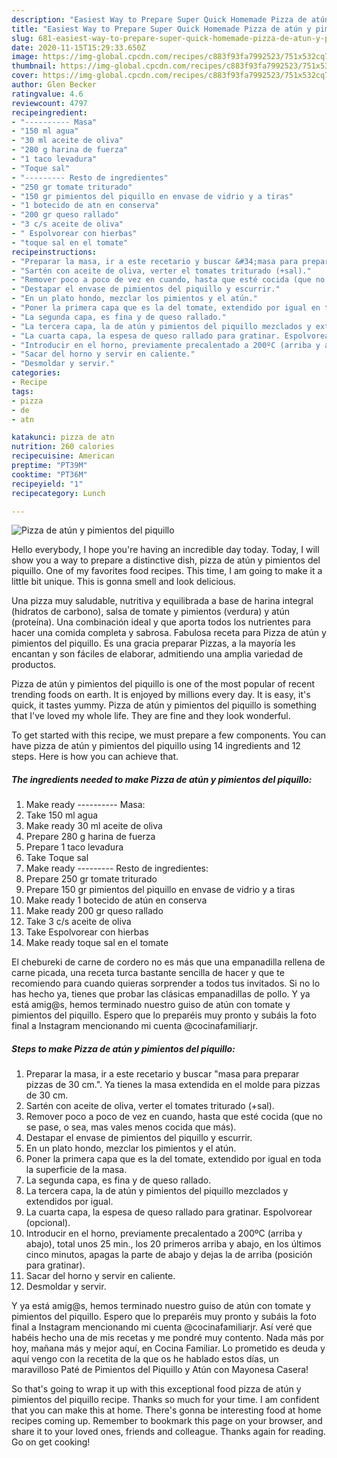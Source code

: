 ```yaml
---
description: "Easiest Way to Prepare Super Quick Homemade Pizza de atún y pimientos del piquillo"
title: "Easiest Way to Prepare Super Quick Homemade Pizza de atún y pimientos del piquillo"
slug: 681-easiest-way-to-prepare-super-quick-homemade-pizza-de-atun-y-pimientos-del-piquillo
date: 2020-11-15T15:29:33.650Z
image: https://img-global.cpcdn.com/recipes/c883f93fa7992523/751x532cq70/pizza-de-atun-y-pimientos-del-piquillo-foto-principal.jpg
thumbnail: https://img-global.cpcdn.com/recipes/c883f93fa7992523/751x532cq70/pizza-de-atun-y-pimientos-del-piquillo-foto-principal.jpg
cover: https://img-global.cpcdn.com/recipes/c883f93fa7992523/751x532cq70/pizza-de-atun-y-pimientos-del-piquillo-foto-principal.jpg
author: Glen Becker
ratingvalue: 4.6
reviewcount: 4797
recipeingredient:
- "---------- Masa"
- "150 ml agua"
- "30 ml aceite de oliva"
- "280 g harina de fuerza"
- "1 taco levadura"
- "Toque sal"
- "--------- Resto de ingredientes"
- "250 gr tomate triturado"
- "150 gr pimientos del piquillo en envase de vidrio y a tiras"
- "1 botecido de atn en conserva"
- "200 gr queso rallado"
- "3 c/s aceite de oliva"
- " Espolvorear con hierbas"
- "toque sal en el tomate"
recipeinstructions:
- "Preparar la masa, ir a este recetario y buscar &#34;masa para preparar pizzas de 30 cm.&#34;. Ya tienes la masa extendida en el molde para pizzas de 30 cm."
- "Sartén con aceite de oliva, verter el tomates triturado (+sal)."
- "Remover poco a poco de vez en cuando, hasta que esté cocida (que no se pase, o sea, mas vales menos cocida que más)."
- "Destapar el envase de pimientos del piquillo y escurrir."
- "En un plato hondo, mezclar los pimientos y el atún."
- "Poner la primera capa que es la del tomate, extendido por igual en toda la superficie de la masa."
- "La segunda capa, es fina y de queso rallado."
- "La tercera capa, la de atún y pimientos del piquillo mezclados y extendidos por igual."
- "La cuarta capa, la espesa de queso rallado para gratinar. Espolvorear (opcional)."
- "Introducir en el horno, previamente precalentado a 200ºC (arriba y abajo), total unos 25 min., los 20 primeros arriba y abajo, en los últimos cinco minutos, apagas la parte de abajo y dejas la de arriba (posición para gratinar)."
- "Sacar del horno y servir en caliente."
- "Desmoldar y servir."
categories:
- Recipe
tags:
- pizza
- de
- atn

katakunci: pizza de atn 
nutrition: 260 calories
recipecuisine: American
preptime: "PT39M"
cooktime: "PT36M"
recipeyield: "1"
recipecategory: Lunch

---
```



![Pizza de atún y pimientos del piquillo](https://img-global.cpcdn.com/recipes/c883f93fa7992523/751x532cq70/pizza-de-atun-y-pimientos-del-piquillo-foto-principal.jpg)

Hello everybody, I hope you're having an incredible day today. Today, I will show you a way to prepare a distinctive dish, pizza de atún y pimientos del piquillo. One of my favorites food recipes. This time, I am going to make it a little bit unique. This is gonna smell and look delicious.

Una pizza muy saludable, nutritiva y equilibrada a base de harina integral (hidratos de carbono), salsa de tomate y pimientos (verdura) y atún (proteína). Una combinación ideal y que aporta todos los nutrientes para hacer una comida completa y sabrosa. Fabulosa receta para Pizza de atún y pimientos del piquillo. Es una gracia preparar Pizzas, a la mayoría les encantan y son fáciles de elaborar, admitiendo una amplia variedad de productos.

Pizza de atún y pimientos del piquillo is one of the most popular of recent trending foods on earth. It is enjoyed by millions every day. It is easy, it's quick, it tastes yummy. Pizza de atún y pimientos del piquillo is something that I've loved my whole life. They are fine and they look wonderful.


To get started with this recipe, we must prepare a few components. You can have pizza de atún y pimientos del piquillo using 14 ingredients and 12 steps. Here is how you can achieve that.

<!--inarticleads1-->

##### The ingredients needed to make Pizza de atún y pimientos del piquillo:

1. Make ready ---------- Masa:
1. Take 150 ml agua
1. Make ready 30 ml aceite de oliva
1. Prepare 280 g harina de fuerza
1. Prepare 1 taco levadura
1. Take Toque sal
1. Make ready --------- Resto de ingredientes:
1. Prepare 250 gr tomate triturado
1. Prepare 150 gr pimientos del piquillo en envase de vidrio y a tiras
1. Make ready 1 botecido de atún en conserva
1. Make ready 200 gr queso rallado
1. Take 3 c/s aceite de oliva
1. Take  Espolvorear con hierbas
1. Make ready toque sal en el tomate


El chebureki de carne de cordero no es más que una empanadilla rellena de carne picada, una receta turca bastante sencilla de hacer y que te recomiendo para cuando quieras sorprender a todos tus invitados. Si no lo has hecho ya, tienes que probar las clásicas empanadillas de pollo. Y ya está amig@s, hemos terminado nuestro guiso de atún con tomate y pimientos del piquillo. Espero que lo preparéis muy pronto y subáis la foto final a Instagram mencionando mi cuenta @cocinafamiliarjr. 

<!--inarticleads2-->

##### Steps to make Pizza de atún y pimientos del piquillo:

1. Preparar la masa, ir a este recetario y buscar &#34;masa para preparar pizzas de 30 cm.&#34;. Ya tienes la masa extendida en el molde para pizzas de 30 cm.
1. Sartén con aceite de oliva, verter el tomates triturado (+sal).
1. Remover poco a poco de vez en cuando, hasta que esté cocida (que no se pase, o sea, mas vales menos cocida que más).
1. Destapar el envase de pimientos del piquillo y escurrir.
1. En un plato hondo, mezclar los pimientos y el atún.
1. Poner la primera capa que es la del tomate, extendido por igual en toda la superficie de la masa.
1. La segunda capa, es fina y de queso rallado.
1. La tercera capa, la de atún y pimientos del piquillo mezclados y extendidos por igual.
1. La cuarta capa, la espesa de queso rallado para gratinar. Espolvorear (opcional).
1. Introducir en el horno, previamente precalentado a 200ºC (arriba y abajo), total unos 25 min., los 20 primeros arriba y abajo, en los últimos cinco minutos, apagas la parte de abajo y dejas la de arriba (posición para gratinar).
1. Sacar del horno y servir en caliente.
1. Desmoldar y servir.


Y ya está amig@s, hemos terminado nuestro guiso de atún con tomate y pimientos del piquillo. Espero que lo preparéis muy pronto y subáis la foto final a Instagram mencionando mi cuenta @cocinafamiliarjr. Así veré que habéis hecho una de mis recetas y me pondré muy contento. Nada más por hoy, mañana más y mejor aquí, en Cocina Familiar. Lo prometido es deuda y aquí vengo con la recetita de la que os he hablado estos días, un maravilloso Paté de Pimientos del Piquillo y Atún con Mayonesa Casera! 

So that's going to wrap it up with this exceptional food pizza de atún y pimientos del piquillo recipe. Thanks so much for your time. I am confident that you can make this at home. There's gonna be interesting food at home recipes coming up. Remember to bookmark this page on your browser, and share it to your loved ones, friends and colleague. Thanks again for reading. Go on get cooking!

